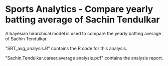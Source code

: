# Sports Analytics - Compare yearly batting average of Sachin Tendulkar

A bayesian hirarchical model is used to compare the yearly batting average of Sachin Tendulkar.

"SRT_avg_analysis.R" contains the R code for this analysis. 

"Sachin.Tendulkar.career.average analysis.pdf" contains the analysis report.
